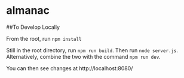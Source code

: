 # almanac

##To Develop Locally

From the root, run `npm install`

Still in the root directory, run `npm run build`. Then run `node server.js`. Alternatively, combine the two with the command `npm run dev`.

You can then see changes at http://localhost:8080/
